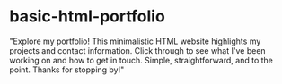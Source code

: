 # basic-html-portfolio
"Explore my portfolio! This minimalistic HTML website highlights my projects and contact information. Click through to see what I've been working on and how to get in touch. Simple, straightforward, and to the point. Thanks for stopping by!"
